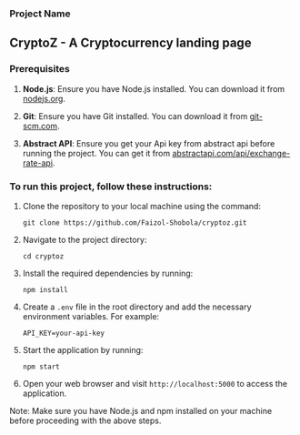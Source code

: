 ### Project Name 
## CryptoZ - A Cryptocurrency landing page

### Prerequisites
1. **Node.js**: Ensure you have Node.js installed. You can download it from [nodejs.org](https://nodejs.org/).

2. **Git**: Ensure you have Git installed. You can download it from [git-scm.com](https://git-scm.com/).

3. **Abstract API**: Ensure you get your Api key from abstract api before running the project. You can get it from [abstractapi.com/api/exchange-rate-api](https://www.abstractapi.com/api/exchange-rate-api).


### To run this project, follow these instructions:

1. Clone the repository to your local machine using the command:
    ```
    git clone https://github.com/Faizol-Shobola/cryptoz.git
    ```

2. Navigate to the project directory:
    ```
    cd cryptoz
    ```

3. Install the required dependencies by running:
    ```
    npm install
    ```

4. Create a `.env` file in the root directory and add the necessary environment variables. For example:
    ```
    API_KEY=your-api-key
    ```

5. Start the application by running:
    ```
    npm start
    ```

6. Open your web browser and visit `http://localhost:5000` to access the application.

Note: Make sure you have Node.js and npm installed on your machine before proceeding with the above steps.
